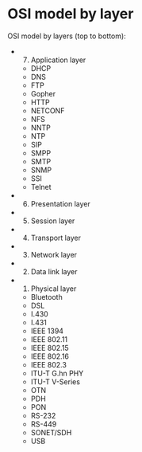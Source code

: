 # OSI model by layer

OSI model by layers (top to bottom):
- 7. Application layer
  - DHCP
  - DNS
  - FTP
  - Gopher
  - HTTP
  - NETCONF
  - NFS
  - NNTP
  - NTP
  - SIP
  - SMPP
  - SMTP
  - SNMP
  - SSI
  - Telnet
- 6. Presentation layer
- 5. Session layer
- 4. Transport layer
- 3. Network layer
- 2. Data link layer
- 1. Physical layer
  - Bluetooth
  - DSL
  - I.430
  - I.431
  - IEEE 1394
  - IEEE 802.11
  - IEEE 802.15
  - IEEE 802.16
  - IEEE 802.3
  - ITU-T G.hn PHY
  - ITU-T V-Series
  - OTN
  - PDH
  - PON
  - RS-232
  - RS-449
  - SONET/SDH
  - USB
